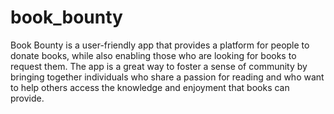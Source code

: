 # book_bounty

Book Bounty is a user-friendly app that provides a platform for people to donate books, while also enabling those who are looking for books to request them. The app is a great way to foster a sense of community by bringing together individuals who share a passion for reading and who want to help others access the knowledge and enjoyment that books can provide.
